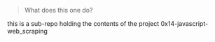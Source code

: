 > What does this one do?


this is a sub-repo holding the contents of the project 0x14-javascript-web_scraping
